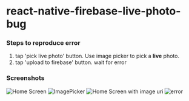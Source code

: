 # react-native-firebase-live-photo-bug

### Steps to reproduce error
1. tap 'pick live photo' button. Use image picker to pick a **live** photo.
2. tap 'upload to firebase' button. wait for error

### Screenshots
![Home Screen]('./screenshots/IMG_0239.PNG')
![ImagePicker]('./screenshots/IMG_0241.PNG')
![Home Screen with image uri]('./screenshots/IMG_0240.PNG')
![error]('./screenshots/IMG_0242.PNG')
